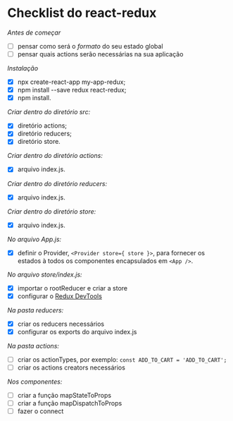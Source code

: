 # Checklist do react-redux

*Antes de começar*
- [ ] pensar como será o *formato* do seu estado global
- [ ] pensar quais actions serão necessárias na sua aplicação

*Instalação*
- [x] npx create-react-app my-app-redux;
- [x] npm install --save redux react-redux;
- [x] npm install.

*Criar dentro do diretório src:*
- [x] diretório actions;
- [x] diretório reducers;
- [x] diretório store.

*Criar dentro do diretório actions:*
- [x] arquivo index.js.

*Criar dentro do diretório reducers:*
- [x] arquivo index.js.

*Criar dentro do diretório store:*
- [x] arquivo index.js.

*No arquivo App.js:*
- [x] definir o Provider, `<Provider store={ store }>`, para fornecer os estados à todos os componentes encapsulados em `<App />`.

*No arquivo store/index.js:*
- [x] importar o rootReducer e criar a store
- [x] configurar o [Redux DevTools](https://github.com/reduxjs/redux-devtools)

*Na pasta reducers:*
- [x] criar os reducers necessários
- [x] configurar os exports do arquivo index.js

*Na pasta actions:*
- [ ] criar os actionTypes, por exemplo: `const ADD_TO_CART = 'ADD_TO_CART';`
- [ ] criar os actions creators necessários

*Nos componentes:*
- [ ] criar a função mapStateToProps
- [ ] criar a função mapDispatchToProps
- [ ] fazer o connect